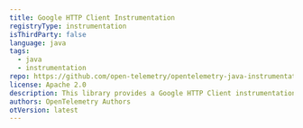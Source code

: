 ```yaml
---
title: Google HTTP Client Instrumentation
registryType: instrumentation
isThirdParty: false
language: java
tags:
  - java
  - instrumentation
repo: https://github.com/open-telemetry/opentelemetry-java-instrumentation/tree/main/instrumentation/google-http-client-1.19
license: Apache 2.0
description: This library provides a Google HTTP Client instrumentation to track requests through OpenTelemetry.
authors: OpenTelemetry Authors
otVersion: latest
---
```

